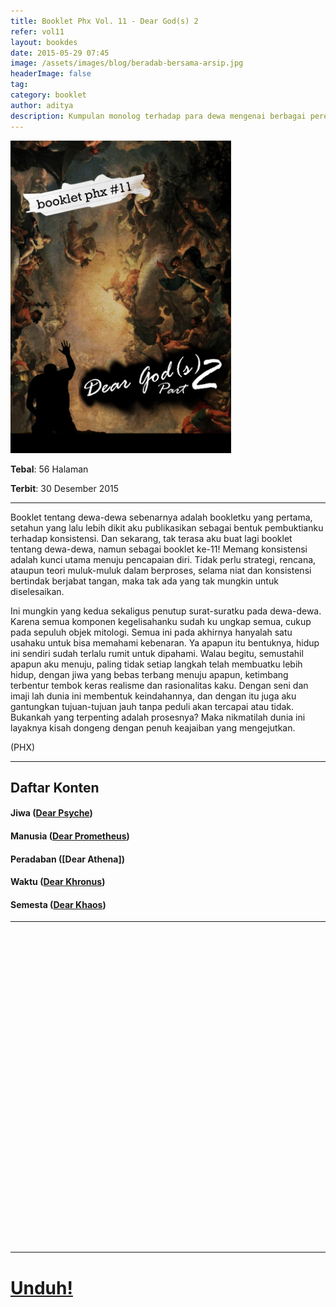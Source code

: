 ```yaml
---
title: Booklet Phx Vol. 11 - Dear God(s) 2
refer: vol11
layout: bookdes
date: 2015-05-29 07:45
image: /assets/images/blog/beradab-bersama-arsip.jpg
headerImage: false
tag:
category: booklet
author: aditya
description: Kumpulan monolog terhadap para dewa mengenai berbagai perenungan terhadap semesta (Lanjutan)
---
```


<img class="image" src="/assets/images/cover/booklet11.jpg" alt="__" height="500px">

__Tebal__: 56 Halaman

__Terbit__: 30 Desember 2015

***

Booklet tentang dewa-dewa sebenarnya adalah bookletku yang pertama, setahun yang lalu lebih dikit aku  publikasikan sebagai bentuk pembuktianku terhadap konsistensi. Dan sekarang, tak terasa aku buat lagi booklet tentang dewa-dewa, namun sebagai booklet ke-11! Memang konsistensi adalah  kunci utama menuju pencapaian diri. Tidak perlu strategi, rencana, ataupun teori muluk-muluk dalam berproses, selama niat dan konsistensi bertindak berjabat tangan, maka tak ada yang tak mungkin untuk diselesaikan.

Ini mungkin yang kedua sekaligus penutup surat-suratku pada dewa-dewa. Karena semua komponen kegelisahanku sudah ku ungkap semua, cukup pada sepuluh objek mitologi. Semua ini pada akhirnya hanyalah satu usahaku untuk bisa memahami kebenaran. Ya apapun itu bentuknya, hidup ini sendiri sudah terlalu rumit untuk dipahami. Walau begitu, semustahil apapun aku menuju, paling tidak setiap langkah telah membuatku lebih hidup, dengan jiwa yang bebas terbang menuju apapun, ketimbang terbentur tembok keras realisme dan rasionalitas kaku. Dengan seni dan imaji lah dunia ini membentuk keindahannya, dan dengan itu juga aku gantungkan tujuan-tujuan jauh tanpa peduli akan tercapai atau tidak. Bukankah yang terpenting adalah prosesnya? Maka nikmatilah dunia ini layaknya kisah dongeng dengan penuh keajaiban yang mengejutkan.

(PHX)

***

## Daftar Konten

#### Jiwa ([Dear Psyche][1])

#### Manusia ([Dear Prometheus][2])

#### Peradaban ([Dear Athena])

#### Waktu ([Dear Khronus][4])

#### Semesta ([Dear Khaos][5])

[1]: http://phoenixfin.github.io/dear-psyche
[2]: http://phoenixfin.github.io/dear-prometheus

[4]: http://phoenixfin.github.io/dear-khronus
[5]: http://phoenixfin.github.io/dear-khaos

***

<div data-configid="7319434/60843086" style="width:100%; height:500px;" class="issuuembed"></div>
<script type="text/javascript" src="//e.issuu.com/embed.js" async="true"></script>

***

# [Unduh!][akses]

[akses]: http://phoenixfin.github.io/assets/pdf/bookletphx/booklet11.pdf